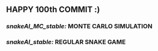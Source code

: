 ## HAPPY 100th COMMIT :)
### _snakeAI_MC_stable:_ MONTE CARLO SIMULATION
### _snakeAI_stable:_ REGULAR SNAKE GAME
